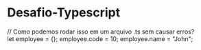 # Desafio-Typescript
// Como podemos rodar isso em um arquivo .ts sem causar erros?  
let employee = {}; 
employee.code = 10;
employee.name = "John";

